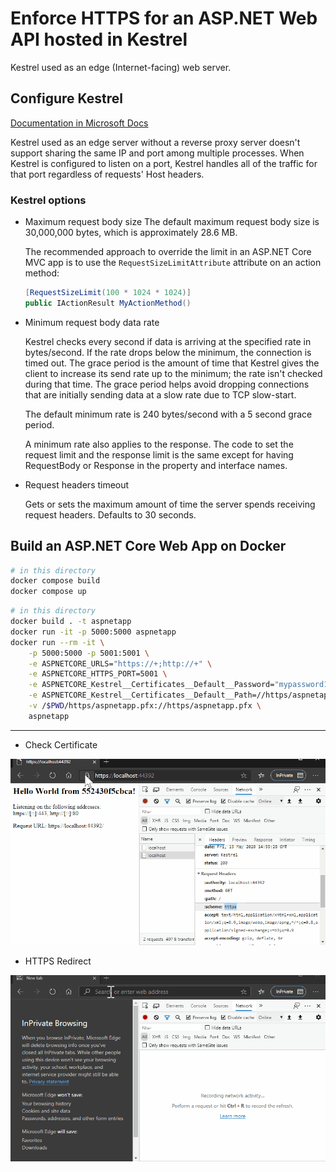 # Enforce HTTPS for an ASP.NET Web API hosted in Kestrel

Kestrel used as an edge (Internet-facing) web server.

## Configure Kestrel

[Documentation in Microsoft Docs](https://docs.microsoft.com/en-us/aspnet/core/fundamentals/servers/kestrel)

Kestrel used as an edge server without a reverse proxy server doesn't support sharing the same IP and port among multiple processes. When Kestrel is configured to listen on a port, Kestrel handles all of the traffic for that port regardless of requests' Host headers.

### Kestrel options

- Maximum request body size
  The default maximum request body size is 30,000,000 bytes, which is approximately 28.6 MB.

  The recommended approach to override the limit in an ASP.NET Core MVC app is to use the `RequestSizeLimitAttribute` attribute on an action method:

  ```csharp
  [RequestSizeLimit(100 * 1024 * 1024)]
  public IActionResult MyActionMethod()
  ```

- Minimum request body data rate

  Kestrel checks every second if data is arriving at the specified rate in bytes/second. If the rate drops below the minimum, the connection is timed out. The grace period is the amount of time that Kestrel gives the client to increase its send rate up to the minimum; the rate isn't checked during that time. The grace period helps avoid dropping connections that are initially sending data at a slow rate due to TCP slow-start.

  The default minimum rate is 240 bytes/second with a 5 second grace period.

  A minimum rate also applies to the response. The code to set the request limit and the response limit is the same except for having RequestBody or Response in the property and interface names.

- Request headers timeout

  Gets or sets the maximum amount of time the server spends receiving request headers. Defaults to 30 seconds.

## Build an ASP.NET Core Web App on Docker

```bash
# in this directory
docker compose build
docker compose up
```

```bash
# in this directory
docker build . -t aspnetapp
docker run -it -p 5000:5000 aspnetapp
docker run --rm -it \
    -p 5000:5000 -p 5001:5001 \
    -e ASPNETCORE_URLS="https://+;http://+" \
    -e ASPNETCORE_HTTPS_PORT=5001 \
    -e ASPNETCORE_Kestrel__Certificates__Default__Password="mypassword123" \
    -e ASPNETCORE_Kestrel__Certificates__Default__Path=//https/aspnetapp.pfx \
    -v /$PWD/https/aspnetapp.pfx://https/aspnetapp.pfx \
    aspnetapp

```

---

- Check Certificate

![ssl certificate localhost](./ssl-certificate-localhost.gif)

- HTTPS Redirect

![HTTPS redirect](./https-redirect.gif)
